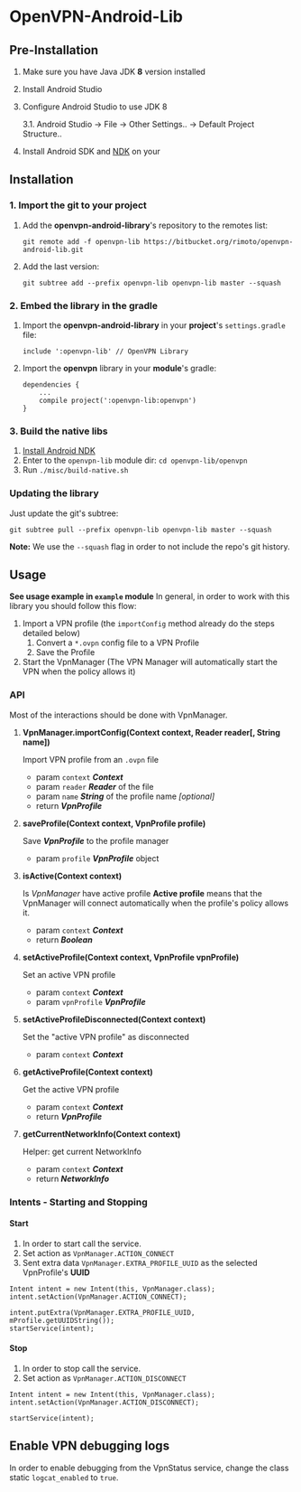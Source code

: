OpenVPN-Android-Lib
===========================

## Pre-Installation

1. Make sure you have Java JDK **8** version installed
2. Install Android Studio
3. Configure Android Studio to use JDK 8

    3.1.  Android Studio -> File -> Other Settings.. -> Default Project Structure..

4. Install Android SDK and [NDK](https://developer.android.com/tools/sdk/ndk/index.html#Installing) on your

## Installation

### 1. Import the git to your project
1. Add the **openvpn-android-library**'s repository to the remotes list:
    ```
    git remote add -f openvpn-lib https://bitbucket.org/rimoto/openvpn-android-lib.git
    ```
1. Add the last version:
    ```
    git subtree add --prefix openvpn-lib openvpn-lib master --squash
    ```

### 2. Embed the library in the gradle
1. Import the **openvpn-android-library** in your **project**'s `settings.gradle` file:
    ```
    include ':openvpn-lib' // OpenVPN Library
    ```
1. Import the **openvpn** library in your **module**'s gradle:
    ```
    dependencies {
        ...
        compile project(':openvpn-lib:openvpn')
    }
    ```
### 3. Build the native libs

1. [Install Android NDK](https://developer.android.com/tools/sdk/ndk/index.html#Installing)
1. Enter to the `openvpn-lib` module dir: `cd openvpn-lib/openvpn`
1. Run `./misc/build-native.sh`

### Updating the library
Just update the git's subtree:
```
git subtree pull --prefix openvpn-lib openvpn-lib master --squash
```
**Note:** We use the `--squash` flag in order to not include the repo's git history.

## Usage

**See usage example in `example` module**
In general, in order to work with this library you should follow this flow:
1. Import a VPN profile (the `importConfig` method already do the steps detailed below)
    1. Convert a `*.ovpn` config file to a VPN Profile
    1. Save the Profile
1. Start the VpnManager (The VPN Manager will automatically start the VPN when the policy allows it)

### API
Most of the interactions should be done with VpnManager.

1. **VpnManager.importConfig(Context context, Reader reader[, String name])**

    Import VPN profile from an `.ovpn` file

    * param `context` ***Context***
    * param `reader` ***Reader*** of the file
    * param `name` ***String*** of the profile name *[optional]*
    * return ***VpnProfile***

1. **saveProfile(Context context, VpnProfile profile)**

    Save ***VpnProfile*** to the profile manager

    * param `profile` ***VpnProfile*** object

1. **isActive(Context context)**

    Is *VpnManager* have active profile
    **Active profile** means that the VpnManager will connect automatically when the profile's
    policy allows it.

    * param `context` ***Context***
    * return ***Boolean***

1. **setActiveProfile(Context context, VpnProfile vpnProfile)**

    Set an active VPN profile

    * param `context` ***Context***
    * param `vpnProfile` ***VpnProfile***

1. **setActiveProfileDisconnected(Context context)**

    Set the "active VPN profile" as disconnected

    * param `context` ***Context***

1. **getActiveProfile(Context context)**

    Get the active VPN profile
    * param `context` ***Context***
    * return ***VpnProfile***

1. **getCurrentNetworkInfo(Context context)**

    Helper: get current NetworkInfo
    * param `context` ***Context***
    * return ***NetworkInfo***

### Intents - Starting and Stopping

#### Start
1. In order to start call the service.
1. Set action as `VpnManager.ACTION_CONNECT`
1. Sent extra data `VpnManager.EXTRA_PROFILE_UUID` as the selected VpnProfile's **UUID**

```
Intent intent = new Intent(this, VpnManager.class);
intent.setAction(VpnManager.ACTION_CONNECT);

intent.putExtra(VpnManager.EXTRA_PROFILE_UUID, mProfile.getUUIDString());
startService(intent);
```

#### Stop
1. In order to stop call the service.
1. Set action as `VpnManager.ACTION_DISCONNECT`

```
Intent intent = new Intent(this, VpnManager.class);
intent.setAction(VpnManager.ACTION_DISCONNECT);

startService(intent);
```


## Enable VPN debugging logs
In order to enable debugging from the VpnStatus service, change the class static `logcat_enabled` to `true`.
